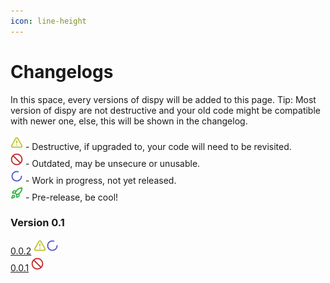 ```yaml
---
icon: line-height
---
```


# Changelogs

In this space, every versions of dispy will be added to this page. Tip: Most version of dispy are not destructive and your old code might be compatible with newer one, else, this will be shown in the changelog.

<img src="../../.gitbook/assets/triangle-alert.png" alt="" data-size="line"> - Destructive, if upgraded to, your code will need to be revisited.\
<img src="../../.gitbook/assets/ban.png" alt="" data-size="line"> - Outdated, may be unsecure or unusable.\
<img src="../../.gitbook/assets/loader-circle.png" alt="" data-size="line"> - Work in progress, not yet released.\
<img src="../../.gitbook/assets/rocket.png" alt="" data-size="line"> - Pre-release, be cool!&#x20;

### Version 0.1

[0.0.2](0.0.2.md) <img src="../../.gitbook/assets/up_triangle-alert.png" alt="" data-size="line"><img src="../../.gitbook/assets/up_loader-circle.png" alt="" data-size="line">\
[0.0.1](0.0.1.md) <img src="../../.gitbook/assets/ban.png" alt="" data-size="line">
